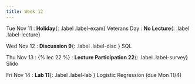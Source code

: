 ```yaml
---
title: Week 12
---
```


Tue Nov 11
: **Holiday**{: .label .label-exam} Veterans Day
: **No Lecture**{: .label .label-lecture}

Wed Nov 12
: **Discussion 9**{: .label .label-disc } SQL

Thu Nov 13
: {% lec 22 %}
    <!-- : [Note 21](https://ds100.org/course-notes/sql_II/sql_II.html) -->
: **Lecture Participation 22**{: .label .label-survey} Slido

Fri Nov 14
: **Lab 11**{: .label .label-lab } Logistic Regression (due Mon 11/4)
